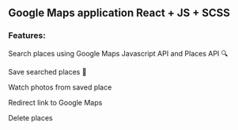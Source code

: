 ## Google Maps application React + JS + SCSS

### Features:

Search places using Google Maps Javascript API and Places API 🔍

Save searched places  💾

Watch photos from saved place 

Redirect link to Google Maps

Delete places